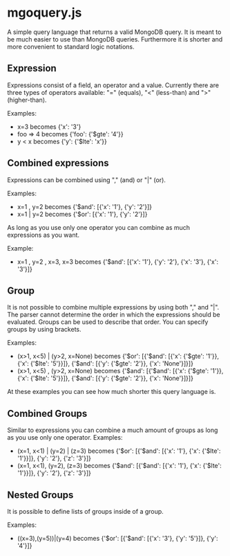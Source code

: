 # mgoquery.js
A simple query language that returns a valid MongoDB query.
It is meant to be much easier to use than MongoDB queries.
Furthermore it is shorter and more convenient to standard logic notations.

Expression
--------------
Expressions consist of a field, an operator and a value. Currently there are three types of operators available:
"=" (equals), "<" (less-than) and ">" (higher-than).

Examples:
- x=3 becomes {'x': '3'}
- foo => 4 becomes {'foo': {'$gte': '4'}}
- y < x becomes {'y': {'$lte': 'x'}}

Combined expressions
--------------
Expressions can be combined using "," (and) or "|" (or).

Examples:
- x=1 , y=2 becomes {'$and': [{'x': '1'}, {'y': '2'}]}
- x=1 | y=2 becomes {'$or': [{'x': '1'}, {'y': '2'}]}

As long as you use only one operator you can combine as much expressions as you want.

Example:
- x=1 , y=2 , x=3, x=3 becomes {'$and': [{'x': '1'}, {'y': '2'}, {'x': '3'}, {'x': '3'}]}

Group
-------------
It is not possible to combine multiple expressions by using both "," and "|". The parser
cannot determine the order in which the expressions should be evaluated.
Groups can be used to describe that order. You can specify groups by using brackets.

Examples:
- (x>1, x<5) | (y>2, x=None) becomes {'$or': [{'$and': [{'x': {'$gte': '1'}}, {'x': {'$lte': '5'}}]}, {'$and': [{'y': {'$gte': '2'}}, {'x': 'None'}]}]}
- (x>1, x<5) , (y>2, x=None) becomes {'$and': [{'$and': [{'x': {'$gte': '1'}}, {'x': {'$lte': '5'}}]}, {'$and': [{'y': {'$gte': '2'}}, {'x': 'None'}]}]}

At these examples you can see how much shorter this query language is.

Combined Groups
-------------

Similar to expressions you can combine a much amount of groups as long as you use only one operator.
Examples:
- (x=1, x<1) | (y=2) | (z=3) becomes {'$or': [{'$and': [{'x': '1'}, {'x': {'$lte': '1'}}]}, {'y': '2'}, {'z': '3'}]}
- (x=1, x<1), (y=2), (z=3) becomes {'$and': [{'$and': [{'x': '1'}, {'x': {'$lte': '1'}}]}, {'y': '2'}, {'z': '3'}]}

Nested Groups
-------------

It is possible to define lists of groups inside of a group.

Examples:
- ((x=3),(y=5))|(y=4) becomes {'$or': [{'$and': [{'x': '3'}, {'y': '5'}]}, {'y': '4'}]}
